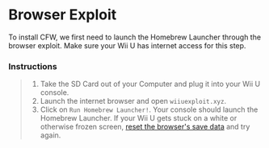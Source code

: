 # Browser Exploit

To install CFW, we first need to launch the Homebrew Launcher through the browser exploit.
Make sure your Wii U has internet access for this step.

### Instructions

> 1. Take the SD Card out of your Computer and plug it into your Wii U console.
> 2. Launch the internet browser and open `wiiuexploit.xyz`.
> 3. Click on `Run Homebrew Launcher!`. Your console should launch the Homebrew Launcher.
> If your Wii U gets stuck on a white or otherwise frozen screen, [reset the browser's save data](https://en-americas-support.nintendo.com/app/answers/detail/a_id/1507/~/how-to-delete-the-internet-browser-history) and try again.
